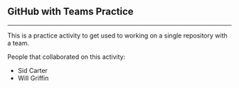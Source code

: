 ## GitHub with Teams Practice  

---

This is a practice activity to get used to working on a single repository with a team.

People that collaborated on this activity:  
- Sid Carter  
- Will Griffin
